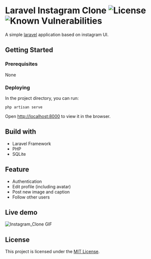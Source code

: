 # Laravel Instagram Clone <img src="https://poser.pugx.org/laravel/framework/license.svg" alt="License"> <img src="https://snyk.io/test/github/huongvu2312/laravel-instagram-clone/badge.svg?targetFile=composer.lock" alt="Known Vulnerabilities" data-canonical-src="https://snyk.io/test/github/huongvu2312/laravel-instagram-clone?targetFile=composer.lock" style="max-width:100%;">
A simple [laravel](https://laravel.com/) application based on instagram UI.

## Getting Started

### Prerequisites

None

### Deploying

In the project directory, you can run:

`php artisan serve`

Open [http://localhost:8000](http://localhost:8000) to view it in the browser.

## Build with
* Laravel Framework
* PHP
* SQLite

## Feature
* Authentication
* Edit profile (including avatar)
* Post new image and caption
* Follow other users

## Live demo

![Instagram_Clone GIF](https://media.giphy.com/media/Vc55FMKMJIzMVrGl5f/giphy.gif)

## License

This project is licensed under the [MIT License](https://opensource.org/licenses/MIT).


